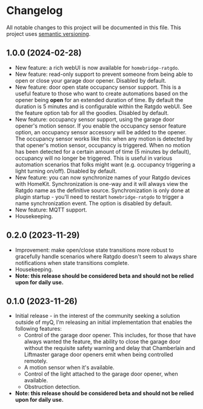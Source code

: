 # Changelog

All notable changes to this project will be documented in this file. This project uses [semantic versioning](https://semver.org/).

## 1.0.0 (2024-02-28)
  * New feature: a rich webUI is now available for `homebridge-ratgdo`.
  * New feature: read-only support to prevent someone from being able to open or close your garage door opener. Disabled by default.
  * New feature: door open state occupancy sensor support. This is a useful feature to those who want to create automations based on the opener being **open** for an extended duration of time. By default the duration is 5 minutes and is configurable within the Ratgdo webUI. See the feature option tab for all the goodies. Disabled by default.
  * New feature: occupancy sensor support, using the garage door opener's motion sensor. If you enable the occupancy sensor feature option, an occupancy sensor accessory will be added to the opener. The occupancy sensor works like this: when any motion is detected by that opener's motion sensor, occupancy is triggered. When no motion has been detected for a certain amount of time (5 minutes by default), occupancy will no longer be triggered. This is useful in various automation scenarios that folks might want (e.g. occupancy triggering a light turning on/off). Disabled by default.
  * New feature: you can now synchronize names of your Ratgdo devices with HomeKit. Synchronization is one-way and it will always view the Ratgdo name as the definitive source. Synchronization is only done at plugin startup - you'll need to restart `homebridge-ratgdo` to trigger a name synchronization event. The option is disabled by default.
  * New feature: MQTT support.
  * Housekeeping.

## 0.2.0 (2023-11-29)
  * Improvement: make open/close state transitions more robust to gracefully handle scenarios where Ratgdo doesn't seem to always share notifications when state transitions complete.
  * Housekeeping.
  * **Note: this release should be considered beta and should not be relied upon for daily use.**

## 0.1.0 (2023-11-26)
  * Initial release - in the interest of the community seeking a solution outside of myQ, I'm releasing an initial implementation that enables the following features:
    * Control of the garage door opener. This includes, for those that have always wanted the feature, the ability to close the garage door without the requisite safety warning and delay that Chamberlain and Liftmaster garage door openers emit when being controlled remotely.
    * A motion sensor when it's available.
    * Control of the light attached to the garage door opener, when available.
    * Obstruction detection.
  * **Note: this release should be considered beta and should not be relied upon for daily use.**
